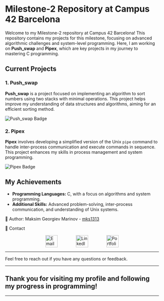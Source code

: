 # Milestone-2 Repository at Campus 42 Barcelona

Welcome to my Milestone-2 repository at Campus 42 Barcelona! This repository contains my projects for this milestone, focusing on advanced algorithmic challenges and system-level programming. Here, I am working on **Push_swap** and **Pipex**, which are key projects in my journey to mastering C programming.

## Current Projects

### 1. **Push_swap**
**Push_swap** is a project focused on implementing an algorithm to sort numbers using two stacks with minimal operations. This project helps improve my understanding of data structures and algorithms, aiming for an efficient sorting method.

![Push_swap Badge](https://github.com/ayogun/42-project-badges/blob/main/badges/push_swapm.png)

### 2. **Pipex**
**Pipex** involves developing a simplified version of the Unix `pipe` command to handle inter-process communication and execute commands in sequence. This project enhances my skills in process management and system programming.

![Pipex Badge](https://github.com/ayogun/42-project-badges/blob/main/badges/pipexm.png)

## My Achievements

- **Programming Languages:** C, with a focus on algorithms and system programming.
- **Additional Skills:** Advanced problem-solving, inter-process communication, and understanding of Unix systems.


👤 Author:
Maksim Georgiev Marinov - [mks1313](https://github.com/mks1313)

📧 Contact

<div style="display: flex; align-items: center; justify-content: center;">

  <a href="mailto:mg.marinov@gmx.es" style="margin: 0 30px;">
    <img src="https://upload.wikimedia.org/wikipedia/commons/4/4e/Mail_%28iOS%29.svg" width="40" alt="Email">
  </a>

  <a href="https://www.linkedin.com/in/mgmarinov/" style="margin: 0 30px;">
    <img src="https://upload.wikimedia.org/wikipedia/commons/c/ca/LinkedIn_logo_initials.png" width="40" alt="LinkedIn">
  </a>

  <a href="https://www.mgmarinov.com/portfolio" style="margin: 0 30px;">
    <img src="https://res.cloudinary.com/dnwyfbj7m/image/upload/v1724882231/portfolio.png" width="40" alt="Portfolio">
  </a>

</div>

---

Feel free to reach out if you have any questions or feedback.

---

## Thank you for visiting my profile and following my progress in programming!

---
